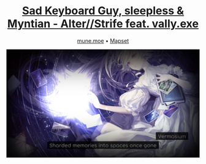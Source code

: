 <h1 align="center">
  <br/>
  <a href="https://mune.moe/works/storyboards/16">Sad Keyboard Guy, sleepless & Myntian - Alter//Strife feat. vally.exe</a>
  <br/>
</h1>

<p align="center">
  <a href="https://mune.moe/works/storyboards/16" target="_blank" rel="noopener noreferrer">mune.moe</a> •
  <a href="https://osu.ppy.sh/beatmapsets/1881706" target="_blank" rel="noopener noreferrer">Mapset</a>
</p>

![image](https://raw.githubusercontent.com/munehime/osu-storyboards/main/assets/images/storyboards/1881706.png)
